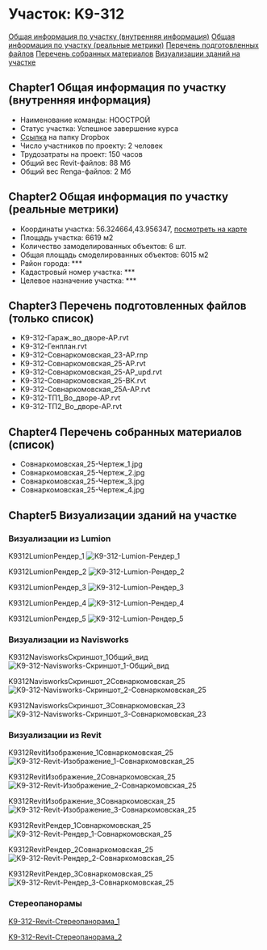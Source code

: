 # Участок: K9-312

[Общая информация по участку (внутренняя информация)](#Chapter1)
[Общая информация по участку (реальные метрики)](#Chapter2)
[Перечень подготовленных файлов](#Chapter3)
[Перечень собранных материалов](#Chapter4)
[Визуализации зданий на участке](#Chapter5)

## <a id="test">Chapter1</a> Общая информация по участку (внутренняя информация)
+ Наименование команды: НООСТРОЙ
+ Статус участка: Успешное завершение курса
+ [Ссылка](https://www.dropbox.com/sh/wvvgv1nw1iqred9/AABu_g0gmxrfArmBGyVqO3Zsa/K9_312?dl=0) на папку Dropbox
+ Число участников по проекту: 2 человек
+ Трудозатраты на проект: 150 часов
+ Общий вес Revit-файлов: 88 Мб
+ Общий вес Renga-файлов: 2 Мб
## <a id="test">Chapter2</a> Общая информация по участку (реальные метрики)
+ Координаты участка: 56.324664,43.956347, [посмотреть на карте](yandex.ru/maps/47/nizhny-novgorod/?ll=56.324664%2C43.956347&z=19)
+ Площадь участка: 6619 м2
+ Количество замоделированных объектов: 6 шт.
+ Общая площадь смоделированных объектов: 6015 м2
+ Район города: *** 
+ Кадастровый номер участка: *** 
+ Целевое назначение участка: *** 
## <a id="test">Chapter3</a> Перечень подготовленных файлов (только список)
+ K9-312-Гараж_во_дворе-АР.rvt
+ K9-312-Генплан.rvt
+ K9-312-Совнаркомовская_23-АР.rnp
+ K9-312-Совнаркомовская_25-АР.rvt
+ K9-312-Совнаркомовская_25-АР_upd.rvt
+ K9-312-Совнаркомовская_25-ВК.rvt
+ K9-312-Совнаркомовская_25А-АР.rvt
+ K9-312-ТП1_Во_дворе-АР.rvt
+ K9-312-ТП2_Во_дворе-АР.rvt
## <a id="test">Chapter4</a> Перечень собранных материалов (список)
+ Совнаркомовская_25-Чертеж_1.jpg
+ Совнаркомовская_25-Чертеж_2.jpg
+ Совнаркомовская_25-Чертеж_3.jpg
+ Совнаркомовская_25-Чертеж_4.jpg
## <a id="test">Chapter5</a> Визуализации зданий на участке
### Визуализации из Lumion
K9312LumionРендер_1
![K9-312-Lumion-Рендер_1](/Images/K9_312/K9-312-Lumion-Рендер_1_Compressed.jpg)

K9312LumionРендер_2
![K9-312-Lumion-Рендер_2](/Images/K9_312/K9-312-Lumion-Рендер_2_Compressed.jpg)

K9312LumionРендер_3
![K9-312-Lumion-Рендер_3](/Images/K9_312/K9-312-Lumion-Рендер_3_Compressed.jpg)

K9312LumionРендер_4
![K9-312-Lumion-Рендер_4](/Images/K9_312/K9-312-Lumion-Рендер_4_Compressed.jpg)

K9312LumionРендер_5
![K9-312-Lumion-Рендер_5](/Images/K9_312/K9-312-Lumion-Рендер_5_Compressed.jpg)

### Визуализации из Navisworks
K9312NavisworksСкриншот_1Общий_вид
![K9-312-Navisworks-Скриншот_1-Общий_вид](/Images/K9_312/K9-312-Navisworks-Скриншот_1-Общий_вид_Compressed.jpg)

K9312NavisworksСкриншот_2Совнаркомовская_25
![K9-312-Navisworks-Скриншот_2-Совнаркомовская_25](/Images/K9_312/K9-312-Navisworks-Скриншот_2-Совнаркомовская_25_Compressed.jpg)

K9312NavisworksСкриншот_3Совнаркомовская_23
![K9-312-Navisworks-Скриншот_3-Совнаркомовская_23](/Images/K9_312/K9-312-Navisworks-Скриншот_3-Совнаркомовская_23_Compressed.jpg)

### Визуализации из Revit
K9312RevitИзображение_1Совнаркомовская_25
![K9-312-Revit-Изображение_1-Совнаркомовская_25](/Images/K9_312/K9-312-Revit-Изображение_1-Совнаркомовская_25_Compressed.jpg)

K9312RevitИзображение_2Совнаркомовская_25
![K9-312-Revit-Изображение_2-Совнаркомовская_25](/Images/K9_312/K9-312-Revit-Изображение_2-Совнаркомовская_25_Compressed.jpg)

K9312RevitИзображение_3Совнаркомовская_25
![K9-312-Revit-Изображение_3-Совнаркомовская_25](/Images/K9_312/K9-312-Revit-Изображение_3-Совнаркомовская_25_Compressed.jpg)

K9312RevitРендер_1Совнаркомовская_25
![K9-312-Revit-Рендер_1-Совнаркомовская_25](/Images/K9_312/K9-312-Revit-Рендер_1-Совнаркомовская_25_Compressed.jpg)

K9312RevitРендер_2Совнаркомовская_25
![K9-312-Revit-Рендер_2-Совнаркомовская_25](/Images/K9_312/K9-312-Revit-Рендер_2-Совнаркомовская_25_Compressed.jpg)

K9312RevitРендер_3Совнаркомовская_25
![K9-312-Revit-Рендер_3-Совнаркомовская_25](/Images/K9_312/K9-312-Revit-Рендер_3-Совнаркомовская_25_Compressed.jpg)

### Стереопанорамы
[K9-312-Revit-Стереопанорама_1](https://pano.autodesk.com/pano.html?url=jpgs/fdcbc90b-541d-411e-aaab-3a458b17bcec&version=2)

[K9-312-Revit-Стереопанорама_2](https://pano.autodesk.com/pano.html?url=jpgs/fc15051d-d771-4364-b512-f84940ddb764&version=2)

